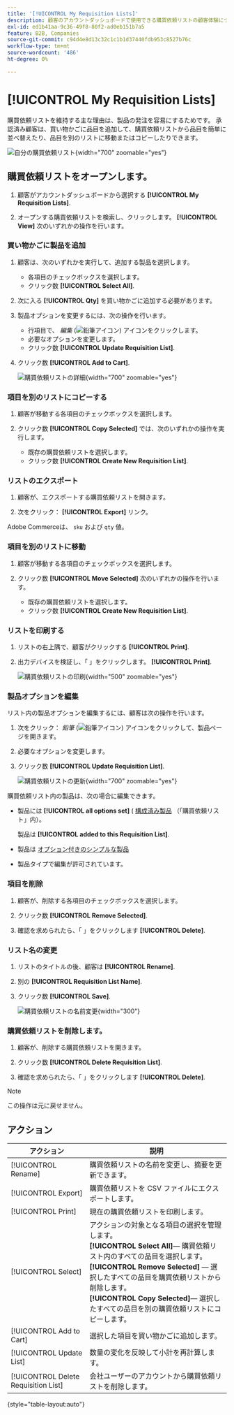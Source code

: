 ```yaml
---
title: '[!UICONTROL My Requisition Lists]'
description: 顧客のアカウントダッシュボードで使用できる購買依頼リストの顧客体験について説明します。
exl-id: ed1b41aa-9c36-49f8-80f2-ad0eb151b7a5
feature: B2B, Companies
source-git-commit: c94d4e8d13c32c1c1b1d37440fdb953c8527b76c
workflow-type: tm+mt
source-wordcount: '486'
ht-degree: 0%

---
```


# [!UICONTROL My Requisition Lists]

購買依頼リストを維持する主な理由は、製品の発注を容易にするためです。 承認済み顧客は、買い物かごに品目を追加して、購買依頼リストから品目を簡単に並べ替えたり、品目を別のリストに移動またはコピーしたりできます。

![自分の購買依頼リスト](./assets/account-dashboard-my-requisition-lists.png){width="700" zoomable="yes"}

## 購買依頼リストをオープンします。

1. 顧客がアカウントダッシュボードから選択する **[!UICONTROL My Requisition Lists]**.

1. オープンする購買依頼リストを検索し、クリックします。 **[!UICONTROL View]** 次のいずれかの操作を行います。

### 買い物かごに製品を追加

1. 顧客は、次のいずれかを実行して、追加する製品を選択します。

   - 各項目のチェックボックスを選択します。
   - クリック数 **[!UICONTROL Select All]**.

1. 次に入る **[!UICONTROL Qty]** を買い物かごに追加する必要があります。

1. 製品オプションを変更するには、次の操作を行います。

   - 行項目で、 _編集_ (![鉛筆アイコン](../assets/icon-edit-pencil.png)) アイコンをクリックします。
   - 必要なオプションを変更します。
   - クリック数 **[!UICONTROL Update Requisition List]**.

1. クリック数 **[!UICONTROL Add to Cart]**.

   ![購買依頼リストの詳細](./assets/requisition-list-view.png){width="700" zoomable="yes"}

### 項目を別のリストにコピーする

1. 顧客が移動する各項目のチェックボックスを選択します。

1. クリック数 **[!UICONTROL Copy Selected]** では、次のいずれかの操作を実行します。

   - 既存の購買依頼リストを選択します。
   - クリック数 **[!UICONTROL Create New Requisition List]**.

### リストのエクスポート

1. 顧客が、エクスポートする購買依頼リストを開きます。

1. 次をクリック： **[!UICONTROL Export]** リンク。

Adobe Commerceは、 `sku` および `qty` 値。

### 項目を別のリストに移動

1. 顧客が移動する各項目のチェックボックスを選択します。

1. クリック数 **[!UICONTROL Move Selected]** 次のいずれかの操作を行います。

   - 既存の購買依頼リストを選択します。
   - クリック数 **[!UICONTROL Create New Requisition List]**.

### リストを印刷する

1. リストの右上隅で、顧客がクリックする **[!UICONTROL Print]**.

1. 出力デバイスを検証し、「 」をクリックします。 **[!UICONTROL Print]**.

   ![購買依頼リストの印刷](./assets/requisition-list-print.png){width="500" zoomable="yes"}

### 製品オプションを編集

リスト内の製品オプションを編集するには、顧客は次の操作を行います。

1. 次をクリック： _鉛筆_ (![鉛筆アイコン](../assets/icon-edit-pencil.png)) アイコンをクリックして、製品ページを開きます。

1. 必要なオプションを変更します。

1. クリック数 **[!UICONTROL Update Requisition List]**.

   ![購買依頼リストの更新](./assets/requisition-list-update.png){width="700" zoomable="yes"}

購買依頼リスト内の製品は、次の場合に編集できます。

- 製品には **[!UICONTROL all options set]** ( [構成済み製品](../catalog/product-create-configurable.md) （「購買依頼リスト」内）。

  製品は **[!UICONTROL added to this Requisition List]**.

- 製品は [オプション付きのシンプルな製品](../catalog/settings-advanced-custom-options.md)

- 製品タイプで編集が許可されています。

### 項目を削除

1. 顧客が、削除する各項目のチェックボックスを選択します。

1. クリック数 **[!UICONTROL Remove Selected]**.

1. 確認を求められたら、「 」をクリックします **[!UICONTROL Delete]**.

### リスト名の変更

1. リストのタイトルの後、顧客は **[!UICONTROL Rename]**.

1. 別の **[!UICONTROL Requisition List Name]**.

1. クリック数 **[!UICONTROL Save]**.

   ![購買依頼リストの名前変更](./assets/requisition-list-rename.png){width="300"}


### 購買依頼リストを削除します。

1. 顧客が、削除する購買依頼リストを開きます。

1. クリック数 **[!UICONTROL Delete Requisition List]**.

1. 確認を求められたら、「 」をクリックします **[!UICONTROL Delete]**.

>[!NOTE]
>
>この操作は元に戻せません。

## アクション

| アクション | 説明 |
|--- |--- |
| [!UICONTROL Rename] | 購買依頼リストの名前を変更し、摘要を更新できます。 |
| [!UICONTROL Export] | 購買依頼リストを CSV ファイルにエクスポートします。 |
| [!UICONTROL Print] | 現在の購買依頼リストを印刷します。 |
| [!UICONTROL Select] | アクションの対象となる項目の選択を管理します。 <br/>**[!UICONTROL Select All]**— 購買依頼リスト内のすべての品目を選択します。<br/>**[!UICONTROL Remove Selected]**  — 選択したすべての品目を購買依頼リストから削除します。 <br/>**[!UICONTROL Copy Selected]**— 選択したすべての品目を別の購買依頼リストにコピーします。 |
| [!UICONTROL Add to Cart] | 選択した項目を買い物かごに追加します。 |
| [!UICONTROL Update List] | 数量の変化を反映して小計を再計算します。 |
| [!UICONTROL Delete Requisition List] | 会社ユーザーのアカウントから購買依頼リストを削除します。 |

{style="table-layout:auto"}
